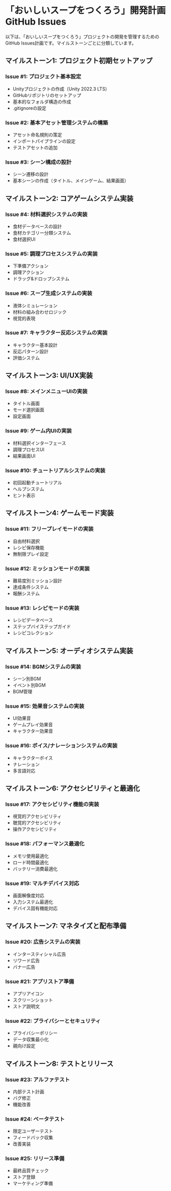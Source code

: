 # 「おいしいスープをつくろう」開発計画 GitHub Issues

以下は、「おいしいスープをつくろう」プロジェクトの開発を管理するためのGitHub Issues計画です。マイルストーンごとに分類しています。

## マイルストーン1: プロジェクト初期セットアップ

### Issue #1: プロジェクト基本設定
- Unityプロジェクトの作成（Unity 2022.3 LTS）
- GitHubリポジトリのセットアップ
- 基本的なフォルダ構造の作成
- .gitignoreの設定

### Issue #2: 基本アセット管理システムの構築
- アセット命名規則の策定
- インポートパイプラインの設定
- テストアセットの追加

### Issue #3: シーン構成の設計
- シーン遷移の設計
- 基本シーンの作成（タイトル、メインゲーム、結果画面）

## マイルストーン2: コアゲームシステム実装

### Issue #4: 材料選択システムの実装
- 食材データベースの設計
- 食材カテゴリー分類システム
- 食材選択UI

### Issue #5: 調理プロセスシステムの実装
- 下準備アクション
- 調理アクション
- ドラッグ&ドロップシステム

### Issue #6: スープ生成システムの実装
- 液体シミュレーション
- 材料の組み合わせロジック
- 視覚的表現

### Issue #7: キャラクター反応システムの実装
- キャラクター基本設計
- 反応パターン設計
- 評価システム

## マイルストーン3: UI/UX実装

### Issue #8: メインメニューUIの実装
- タイトル画面
- モード選択画面
- 設定画面

### Issue #9: ゲーム内UIの実装
- 材料選択インターフェース
- 調理プロセスUI
- 結果画面UI

### Issue #10: チュートリアルシステムの実装
- 初回起動チュートリアル
- ヘルプシステム
- ヒント表示

## マイルストーン4: ゲームモード実装

### Issue #11: フリープレイモードの実装
- 自由材料選択
- レシピ保存機能
- 無制限プレイ設定

### Issue #12: ミッションモードの実装
- 難易度別ミッション設計
- 達成条件システム
- 報酬システム

### Issue #13: レシピモードの実装
- レシピデータベース
- ステップバイステップガイド
- レシピコレクション

## マイルストーン5: オーディオシステム実装

### Issue #14: BGMシステムの実装
- シーン別BGM
- イベント別BGM
- BGM管理

### Issue #15: 効果音システムの実装
- UI効果音
- ゲームプレイ効果音
- キャラクター効果音

### Issue #16: ボイス/ナレーションシステムの実装
- キャラクターボイス
- ナレーション
- 多言語対応

## マイルストーン6: アクセシビリティと最適化

### Issue #17: アクセシビリティ機能の実装
- 視覚的アクセシビリティ
- 聴覚的アクセシビリティ
- 操作アクセシビリティ

### Issue #18: パフォーマンス最適化
- メモリ使用最適化
- ロード時間最適化
- バッテリー消費最適化

### Issue #19: マルチデバイス対応
- 画面解像度対応
- 入力システム最適化
- デバイス固有機能対応

## マイルストーン7: マネタイズと配布準備

### Issue #20: 広告システムの実装
- インタースティシャル広告
- リワード広告
- バナー広告

### Issue #21: アプリストア準備
- アプリアイコン
- スクリーンショット
- ストア説明文

### Issue #22: プライバシーとセキュリティ
- プライバシーポリシー
- データ収集最小化
- 親向け設定

## マイルストーン8: テストとリリース

### Issue #23: アルファテスト
- 内部テスト計画
- バグ修正
- 機能改善

### Issue #24: ベータテスト
- 限定ユーザーテスト
- フィードバック収集
- 改善実装

### Issue #25: リリース準備
- 最終品質チェック
- ストア登録
- マーケティング準備
